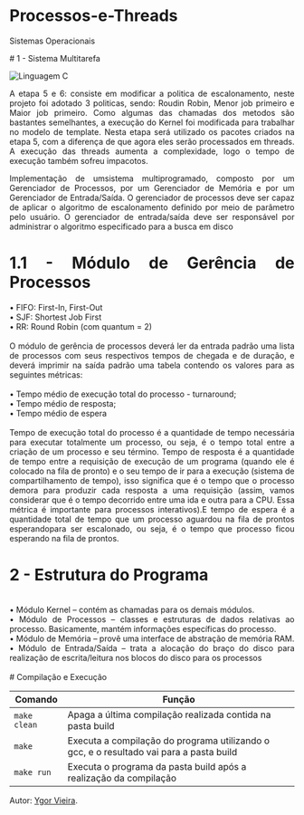 # Processos-e-Threads
Sistemas Operacionais
<div align="justify">
# 1 - Sistema Multitarefa

![Linguagem C](https://img.shields.io/badge/Linguagem-C++-green.svg)

A etapa 5 e 6: consiste em modificar a politica de escalonamento, neste projeto foi adotado 3 politicas, sendo: Roudin Robin, Menor job primeiro e Maior job primeiro. Como algumas das chamadas dos metodos são bastantes semelhantes, a execução do Kernel foi modificada para trabalhar no modelo de template. 
Nesta etapa será utilizado os pacotes criados na etapa 5, com a diferença de que agora eles serão processados em threads. A execução das threads aumenta a complexidade, logo o tempo de execução também sofreu impacotos.

Implementação de umsistema multiprogramado, composto por um Gerenciador de Processos,
por um Gerenciador de Memória e por um Gerenciador de Entrada/Saída. O gerenciador de processos 
deve ser capaz de aplicar o algoritmo de escalonamento definido por meio de parâmetro pelo usuário. O gerenciador de 
entrada/saída deve ser responsável por administrar o algoritmo especificado para a busca em disco

# 1.1 - Módulo de Gerência de Processos

• FIFO: First-In, First-Out
<br>
• SJF: Shortest Job First
<br>
• RR: Round Robin (com quantum = 2)
<br>
<br>
O módulo de gerência de processos deverá ler da entrada padrão uma lista de processos com seus respectivos tempos de chegada e de duração, e deverá imprimir na saída padrão uma tabela contendo os  valores para as seguintes métricas:
<br> <br>
• Tempo médio de execução total do processo - turnaround;
<br>
• Tempo médio de resposta;
<br>
• Tempo médio de espera
<br> <br>
Tempo de execução total do processo é a quantidade de tempo necessária para executar totalmente um  processo, ou seja, é o tempo total entre a criação de um processo e seu término. Tempo de resposta é a  quantidade de tempo entre a requisição de execução de um programa (quando ele é colocado na fila de pronto) e o seu tempo de ir para a execução (sistema de compartilhamento de tempo), isso significa que é o tempo que o processo demora para produzir cada resposta a uma requisição (assim, vamos considerar que é o tempo decorrido entre uma ida e outra para a CPU. Essa métrica é importante para processos interativos).E tempo de espera é a quantidade total de tempo que um processo aguardou na fila de prontos esperandopara ser escalonado, ou seja, é o tempo que processo ficou esperando na fila de prontos.

# 2 - Estrutura do Programa
<br>
• Módulo Kernel – contém as chamadas para os demais módulos.
<br>
• Módulo de Processos – classes e estruturas de dados relativas ao processo. Basicamente, 
mantém informações específicas do processo.
<br>
• Módulo de Memória – provê uma interface de abstração de memória RAM.
<br>
• Módulo de Entrada/Saída – trata a alocação do braço do disco para realização de escrita/leitura 
nos blocos do disco para os processos
<br> <br>
</div>
# Compilação e Execução


| Comando                |  Função                                                                                           |                     
| -----------------------| ------------------------------------------------------------------------------------------------- |
|  `make clean`          | Apaga a última compilação realizada contida na pasta build                                        |
|  `make`                | Executa a compilação do programa utilizando o gcc, e o resultado vai para a pasta build           |
|  `make run`            | Executa o programa da pasta build após a realização da compilação                                 |

Autor: [Ygor Vieira](https://github.com/eplaie).
